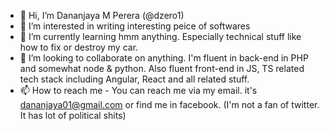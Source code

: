 - 👋 Hi, I’m Dananjaya M Perera (@dzero1)
- 👀 I’m interested in writing interesting peice of softwares
- 🌱 I’m currently learning hmm anything. Especially technical stuff like how to fix or destroy my car.
- 💞️ I’m looking to collaborate on anything. I'm fluent in back-end in PHP and somewhat node & python. Also fluent front-end in JS, TS related tech stack including Angular, React and all related stuff.
- 📫 How to reach me - You can reach me via my email. it's dananjaya01@gmail.com or find me in facebook. (I'm not a fan of twitter. It has lot of political shits)
